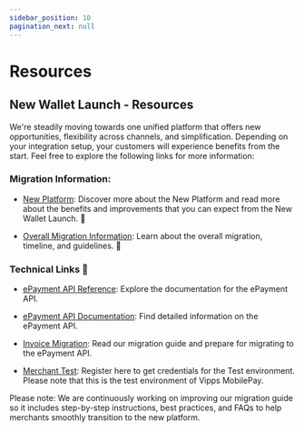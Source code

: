 ```yaml
---
sidebar_position: 10
pagination_next: null
---
```


# Resources

## New Wallet Launch - Resources  

We're steadily moving towards one unified platform that offers new opportunities, flexibility across channels, and simplification. Depending on your integration setup, your customers will experience benefits from the start. 
Feel free to explore the following links for more information: 


### Migration Information:

- [New Platform](https://www.mobilepaygroup.com/partner/new-platform): Discover more about the New Platform and read more about the benefits and improvements that you can expect from the New Wallet Launch. :rocket:

- [Overall Migration Information](https://developer.vippsmobilepay.com/docs/mp-migration-guide/): Learn about the overall migration, timeline, and guidelines.  :calendar:  

### Technical Links :link:

- [ePayment API Reference](https://developer.vippsmobilepay.com/api/recurring/): Explore the documentation for the ePayment API.   

- [ePayment API Documentation](https://developer.vippsmobilepay.com/docs/APIs/epayment/): Find detailed information on the ePayment API.   

- [Invoice Migration](https://developer.vippsmobilepay.com/docs/mp-migration-guide/invoice/): Read our migration guide and prepare for migrating to the ePayment API.  

- [Merchant Test](https://www.mobilepaygroup.com/partner/merchant-test): Register here to get credentials for the Test environment. Please note that this is the test environment of Vipps MobilePay.


Please note: We are continuously working on improving our migration guide so it includes  step-by-step instructions, best practices, and FAQs to help merchants smoothly transition to the new platform.  


